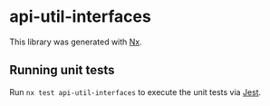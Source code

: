 # api-util-interfaces

This library was generated with [Nx](https://nx.dev).

## Running unit tests

Run `nx test api-util-interfaces` to execute the unit tests via [Jest](https://jestjs.io).
